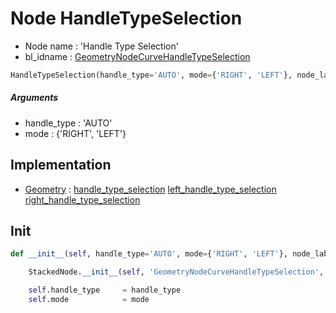 # Node HandleTypeSelection

- Node name : 'Handle Type Selection'
- bl_idname : [GeometryNodeCurveHandleTypeSelection](https://docs.blender.org/api/current/bpy.types.GeometryNodeCurveHandleTypeSelection.html)


``` python
HandleTypeSelection(handle_type='AUTO', mode={'RIGHT', 'LEFT'}, node_label=None, node_color=None)
```
##### Arguments

- handle_type : 'AUTO'
- mode : {'RIGHT', 'LEFT'}

## Implementation

- [Geometry](/docs/GeoNodes/Geometry.md) : [handle_type_selection](/docs/GeoNodes/Geometry.md#handle_type_selection) [left_handle_type_selection](/docs/GeoNodes/Geometry.md#left_handle_type_selection) [right_handle_type_selection](/docs/GeoNodes/Geometry.md#right_handle_type_selection)

## Init

``` python
def __init__(self, handle_type='AUTO', mode={'RIGHT', 'LEFT'}, node_label=None, node_color=None):

    StackedNode.__init__(self, 'GeometryNodeCurveHandleTypeSelection', node_label=node_label, node_color=node_color)

    self.handle_type     = handle_type
    self.mode            = mode
```
